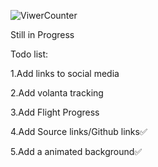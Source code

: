 ![ViwerCounter](https://count.getloli.com/@xneoncatgirlx?name=xneoncatgirlx&theme=rule34&padding=12&offset=0&align=top&scale=1.5&pixelated=1&darkmode=auto)

Still in Progress

Todo list:

1.Add links to social media

2.Add volanta tracking

3.Add Flight Progress

4.Add Source links/Github links✅

5.Add a animated background✅

